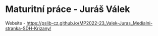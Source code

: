 # Maturitní práce - Juráš Válek
Website - https://pslib-cz.github.io/MP2022-23_Valek-Juras_Medialni-stranka-SDH-Krizany/
